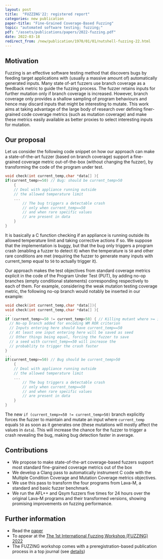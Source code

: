```yaml
---
layout: post
title:  "FUZZING'22: registered report"
categories: new publication
paper-title: "Fine-Grained Coverage-Based Fuzzing"
topic: "automated software testing; fuzzing;"
pdf: "/assets/publications/papers/2022-fuzzing.pdf"
date: 2022-03-18
redirect_from: /new/publication/1970/01/01/nutshell-fuzzing-22.html
---
```


## Motivation

Fuzzing is an effective software testing method that discovers bugs by feeding target applications with (usually a massive amount of) automatically generated inputs. Many state of-art fuzzers use branch coverage as a feedback metric to guide the fuzzing process. The fuzzer retains inputs for further mutation only if branch coverage is increased. However, branch coverage only provides a shallow sampling of program behaviours and hence may discard inputs that might be interesting to mutate. This work aims at taking advantage of the large body of research over defining finer-grained code coverage metrics (such as mutation coverage) and make these metrics easily available as better proxies to select interesting inputs for mutation.

## Our proposal

Let us consider the following code snippet on how our approach can make a state-of-the-art fuzzer (based on branch coverage) support a fine-grained coverage metric out-of-the-box (without changing the fuzzer), by transforming the code of the program under test.
```c
void check(int current_temp,char *data[] ){
if(current_temp>=50) // Bug: should be current_temp>50
    {
    // Deal with appliance running outside
    // the allowed temperature limit
    ...  
        // The bug triggers a detectable crash 
        // only when current_temp==50
        // and when rare specific values
        // are present in data
    }
}
```
It is basically a C function checking if an appliance is running outside its allowed temperature limit and taking corrective actions if so. We suppose that the implementation is buggy, but that the bug only triggers a program crash (enabling a fuzzer to detect it) when the temperature is `50` and other rare conditions are met (requiring the fuzzer to generate many inputs with current_temp equal to `50` to actually trigger it).

Our approach makes the test objectives from standard coverage metrics explicit in the code of the Program Under Test (PUT), by adding no-op branches (empty conditional statements) corresponding respectively to each of them. For example, considering the weak mutation testing coverage metric, the following no-op branch would notably be inserted in our example: 
```c
void check(int current_temp,char *data[]){
void check(int current_temp,char *data[] ){
...
if (current_temp>=50 != current_temp>50) { // Killing mutant where >= is replaced by >
  // No-op branch added for encoding WM ROR criterion
  // Inputs entering here should have current_temp==50
  // At least one input entering here will be saved as seed
  // Other things being equal, forcing the fuzzer to save 
  // a seed with current_temp==50 will increase the 
  // probablity to trigger the crash faster
}
...
if(current_temp>=50) // Bug should be current_temp>50
    {
    // Deal with appliance running outside
    // the allowed temperature limit
    ...  
        // The bug triggers a detectable crash 
        // only when current_temp==50
        // and when rare specific values
        // are present in data
    }
}
```

The new `if (current_temp>=50 != current_temp>50)` branch explicitly forces the fuzzer to maintain and mutate an input where `current_temp` equals `50` as soon as it generates one (these mutations will mostly affect the values in `data`). This will increase the chance for the fuzzer to trigger a crash revealing the bug, making bug detection faster in average.


## Contributions
- We propose to make state-of-the-art coverage-based fuzzers support most standard fine-grained coverage metrics out of the box
- We develop a Clang pass to automatically
instrument C code with the Multiple Condition Coverage and
Mutation Coverage metrics objectives. 
- We use this pass to transform the four programs from Lava-M, a
standard and basic fuzzer benchmark.
- We run the AFL++ and Qsym fuzzers five times for 24 hours over the original Lava-M programs and their transformed versions, showing promising improvements on fuzzing performance.

## Further information
- Read the [paper](/assets/publications/papers/2022-fuzzing.pdf)
- To appear at the [The 1st International Fuzzing Workshop (FUZZING) 2022](https://fuzzingworkshop.github.io/#guides)
- The FUZZING workshop comes with a preregistration-based publication process in a top journal (see [details](http://fuzzbench.com/blog/2021/04/22/special-issue/))

